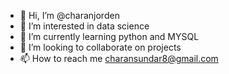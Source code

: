 - 👋 Hi, I’m @charanjorden
- 👀 I’m interested in data science
- 🌱 I’m currently learning python and MYSQL
- 💞️ I’m looking to collaborate on projects
- 📫 How to reach me charansundar8@gmail.com

<!---
charanjorden/charanjorden is a ✨ special ✨ repository because its `README.md` (this file) appears on your GitHub profile.
You can click the Preview link to take a look at your changes.
--->
